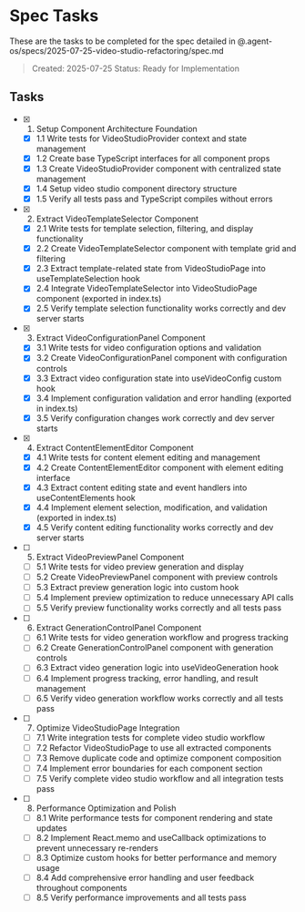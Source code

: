 # Spec Tasks

These are the tasks to be completed for the spec detailed in @.agent-os/specs/2025-07-25-video-studio-refactoring/spec.md

> Created: 2025-07-25
> Status: Ready for Implementation

## Tasks

- [x] 1. Setup Component Architecture Foundation
  - [x] 1.1 Write tests for VideoStudioProvider context and state management
  - [x] 1.2 Create base TypeScript interfaces for all component props
  - [x] 1.3 Create VideoStudioProvider component with centralized state management
  - [x] 1.4 Setup video studio component directory structure
  - [x] 1.5 Verify all tests pass and TypeScript compiles without errors

- [x] 2. Extract VideoTemplateSelector Component
  - [x] 2.1 Write tests for template selection, filtering, and display functionality
  - [x] 2.2 Create VideoTemplateSelector component with template grid and filtering
  - [x] 2.3 Extract template-related state from VideoStudioPage into useTemplateSelection hook
  - [x] 2.4 Integrate VideoTemplateSelector into VideoStudioPage component (exported in index.ts)
  - [x] 2.5 Verify template selection functionality works correctly and dev server starts

- [x] 3. Extract VideoConfigurationPanel Component
  - [x] 3.1 Write tests for video configuration options and validation
  - [x] 3.2 Create VideoConfigurationPanel component with configuration controls
  - [x] 3.3 Extract video configuration state into useVideoConfig custom hook
  - [x] 3.4 Implement configuration validation and error handling (exported in index.ts)
  - [x] 3.5 Verify configuration changes work correctly and dev server starts

- [x] 4. Extract ContentElementEditor Component
  - [x] 4.1 Write tests for content element editing and management
  - [x] 4.2 Create ContentElementEditor component with element editing interface
  - [x] 4.3 Extract content editing state and event handlers into useContentElements hook
  - [x] 4.4 Implement element selection, modification, and validation (exported in index.ts)
  - [x] 4.5 Verify content editing functionality works correctly and dev server starts

- [ ] 5. Extract VideoPreviewPanel Component
  - [ ] 5.1 Write tests for video preview generation and display
  - [ ] 5.2 Create VideoPreviewPanel component with preview controls
  - [ ] 5.3 Extract preview generation logic into custom hook
  - [ ] 5.4 Implement preview optimization to reduce unnecessary API calls
  - [ ] 5.5 Verify preview functionality works correctly and all tests pass

- [ ] 6. Extract GenerationControlPanel Component
  - [ ] 6.1 Write tests for video generation workflow and progress tracking
  - [ ] 6.2 Create GenerationControlPanel component with generation controls
  - [ ] 6.3 Extract video generation logic into useVideoGeneration hook
  - [ ] 6.4 Implement progress tracking, error handling, and result management
  - [ ] 6.5 Verify video generation workflow works correctly and all tests pass

- [ ] 7. Optimize VideoStudioPage Integration
  - [ ] 7.1 Write integration tests for complete video studio workflow
  - [ ] 7.2 Refactor VideoStudioPage to use all extracted components
  - [ ] 7.3 Remove duplicate code and optimize component composition
  - [ ] 7.4 Implement error boundaries for each component section
  - [ ] 7.5 Verify complete video studio workflow and all integration tests pass

- [ ] 8. Performance Optimization and Polish
  - [ ] 8.1 Write performance tests for component rendering and state updates
  - [ ] 8.2 Implement React.memo and useCallback optimizations to prevent unnecessary re-renders
  - [ ] 8.3 Optimize custom hooks for better performance and memory usage
  - [ ] 8.4 Add comprehensive error handling and user feedback throughout components
  - [ ] 8.5 Verify performance improvements and all tests pass
